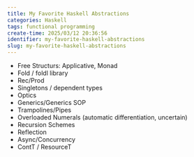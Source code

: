 ```yaml
---
title: My Favorite Haskell Abstractions
categories: Haskell
tags: functional programming
create-time: 2025/03/12 20:36:56
identifier: my-favorite-haskell-abstractions
slug: my-favorite-haskell-abstractions
---
```


*   Free Structurs: Applicative, Monad
*   Fold / foldl library
*   Rec/Prod
*   Singletons / dependent types
*   Optics
*   Generics/Generics SOP
*   Trampolines/Pipes
*   Overloaded Numerals (automatic differentiation, uncertain)
*   Recursion Schemes
*   Reflection
*   Async/Concurrency
*   ContT / ResourceT
